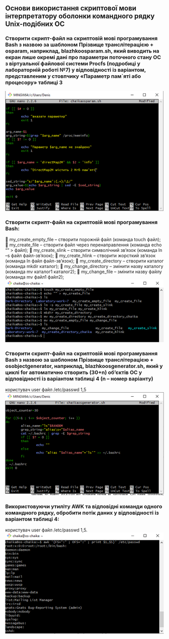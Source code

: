 ## Основи використання скриптової мови інтерпретатору оболонки командного рядку Unix-подібних ОС

### Створити скрипт-файл на скриптовій мові програмування Bash з назвою за шаблоном Прізвище транслітерацією + osparam, наприклад, blazhkoosparam.sh, який виводить на екран лише окремі дані про параметри поточного стану ОС з віртуальної файлової системи Procfs (подробиці у лабораторній роботі №7) у відповідності із варіантом, представленим у стовпчику «Параметр пам`яті або процесору»  таблиці 3
![image](https://github.com/oleksandrblazhko/ai-216-chajka/blob/Laboratory-work-9/Laboratory-work-9/2.1.1.jpg)
### Створити скрипт-файл на скриптовій мові програмування Bash: 
	my_create_empty_file – створити порожній файл (команда touch файл); 
	my_create_file – створити файл через перенаправлення (команда echo “” > файл); 
	my_create_slink  – створити символічний зв’язок (команда ln –s файл файл-зв’язок); 
	my_create_hlink  – створити жорсткий зв’язок (команда ln файл файл-зв’язок); 
	my_create_directory – створити каталог (команда mkdir каталог); 
	my_change_directory – змінити назву каталогу (команда mv каталог1 каталог2); 
	my_change_file – змінити назву файлу (команда mv файл1 файл2); 
![image](https://github.com/oleksandrblazhko/ai-216-chajka/blob/Laboratory-work-9/Laboratory-work-9/2.2.1.jpg)
### Створити скрипт-файл на скриптовій мові програмування Bash з назвою за шаблоном Прізвище транслітерацією + osobjectgenerator, наприклад, blazhkoosgenerator.sh, який у циклі for автоматично створить (30+n) об’єктів ОС у відповідності із варіантом таблиці 4 (n – номер варіанту)
користувач 	user 	файл /etc/passwd 	1,5
![image](https://github.com/oleksandrblazhko/ai-216-chajka/blob/Laboratory-work-9/Laboratory-work-9/2.3.1.jpg)
### Використовуючи утиліту AWK та відповідні команди одного командного рядку, обробити потік даних у відповідності із варіантом таблиці 4:
користувач 	user 	файл /etc/passwd 	1,5.
![image](https://github.com/oleksandrblazhko/ai-216-chajka/blob/Laboratory-work-9/Laboratory-work-9/2.4.1.jpg)
